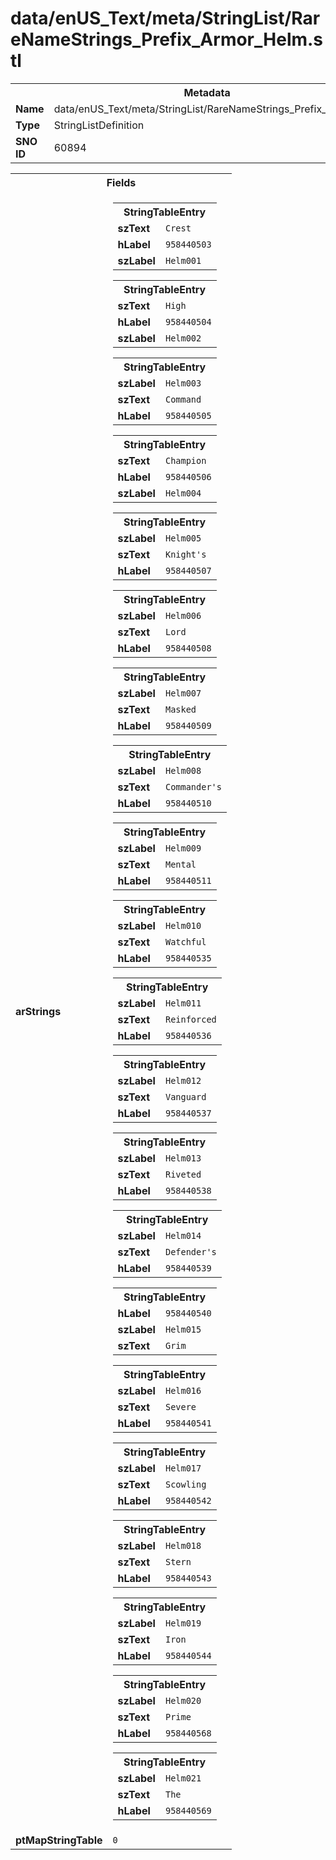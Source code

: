 <h1>data/enUS_Text/meta/StringList/RareNameStrings_Prefix_Armor_Helm.stl</h1><table><tr><th colspan="100%">Metadata</th></tr><tr><td><b>Name</b></td><td>data/enUS_Text/meta/StringList/RareNameStrings_Prefix_Armor_Helm.stl</td></tr><tr><td><b>Type</b></td><td>StringListDefinition</td></tr><tr><td><b>SNO ID</b></td><td>60894</td></tr></table>

<table><tr><th colspan="100%">Fields</th></tr><tr><td><b>arStrings</b></td><td><table><tr><th colspan="100%">StringTableEntry</th></tr><tr><td><b>szText</b></td><td><code>Crest</code></td></tr><tr><td><b>hLabel</b></td><td><code>958440503</code></td></tr><tr><td><b>szLabel</b></td><td><code>Helm001</code></td></tr></table>


<table><tr><th colspan="100%">StringTableEntry</th></tr><tr><td><b>szText</b></td><td><code>High</code></td></tr><tr><td><b>hLabel</b></td><td><code>958440504</code></td></tr><tr><td><b>szLabel</b></td><td><code>Helm002</code></td></tr></table>


<table><tr><th colspan="100%">StringTableEntry</th></tr><tr><td><b>szLabel</b></td><td><code>Helm003</code></td></tr><tr><td><b>szText</b></td><td><code>Command</code></td></tr><tr><td><b>hLabel</b></td><td><code>958440505</code></td></tr></table>


<table><tr><th colspan="100%">StringTableEntry</th></tr><tr><td><b>szText</b></td><td><code>Champion</code></td></tr><tr><td><b>hLabel</b></td><td><code>958440506</code></td></tr><tr><td><b>szLabel</b></td><td><code>Helm004</code></td></tr></table>


<table><tr><th colspan="100%">StringTableEntry</th></tr><tr><td><b>szLabel</b></td><td><code>Helm005</code></td></tr><tr><td><b>szText</b></td><td><code>Knight's</code></td></tr><tr><td><b>hLabel</b></td><td><code>958440507</code></td></tr></table>


<table><tr><th colspan="100%">StringTableEntry</th></tr><tr><td><b>szLabel</b></td><td><code>Helm006</code></td></tr><tr><td><b>szText</b></td><td><code>Lord</code></td></tr><tr><td><b>hLabel</b></td><td><code>958440508</code></td></tr></table>


<table><tr><th colspan="100%">StringTableEntry</th></tr><tr><td><b>szLabel</b></td><td><code>Helm007</code></td></tr><tr><td><b>szText</b></td><td><code>Masked</code></td></tr><tr><td><b>hLabel</b></td><td><code>958440509</code></td></tr></table>


<table><tr><th colspan="100%">StringTableEntry</th></tr><tr><td><b>szLabel</b></td><td><code>Helm008</code></td></tr><tr><td><b>szText</b></td><td><code>Commander's</code></td></tr><tr><td><b>hLabel</b></td><td><code>958440510</code></td></tr></table>


<table><tr><th colspan="100%">StringTableEntry</th></tr><tr><td><b>szLabel</b></td><td><code>Helm009</code></td></tr><tr><td><b>szText</b></td><td><code>Mental</code></td></tr><tr><td><b>hLabel</b></td><td><code>958440511</code></td></tr></table>


<table><tr><th colspan="100%">StringTableEntry</th></tr><tr><td><b>szLabel</b></td><td><code>Helm010</code></td></tr><tr><td><b>szText</b></td><td><code>Watchful</code></td></tr><tr><td><b>hLabel</b></td><td><code>958440535</code></td></tr></table>


<table><tr><th colspan="100%">StringTableEntry</th></tr><tr><td><b>szLabel</b></td><td><code>Helm011</code></td></tr><tr><td><b>szText</b></td><td><code>Reinforced</code></td></tr><tr><td><b>hLabel</b></td><td><code>958440536</code></td></tr></table>


<table><tr><th colspan="100%">StringTableEntry</th></tr><tr><td><b>szLabel</b></td><td><code>Helm012</code></td></tr><tr><td><b>szText</b></td><td><code>Vanguard</code></td></tr><tr><td><b>hLabel</b></td><td><code>958440537</code></td></tr></table>


<table><tr><th colspan="100%">StringTableEntry</th></tr><tr><td><b>szLabel</b></td><td><code>Helm013</code></td></tr><tr><td><b>szText</b></td><td><code>Riveted</code></td></tr><tr><td><b>hLabel</b></td><td><code>958440538</code></td></tr></table>


<table><tr><th colspan="100%">StringTableEntry</th></tr><tr><td><b>szLabel</b></td><td><code>Helm014</code></td></tr><tr><td><b>szText</b></td><td><code>Defender's</code></td></tr><tr><td><b>hLabel</b></td><td><code>958440539</code></td></tr></table>


<table><tr><th colspan="100%">StringTableEntry</th></tr><tr><td><b>hLabel</b></td><td><code>958440540</code></td></tr><tr><td><b>szLabel</b></td><td><code>Helm015</code></td></tr><tr><td><b>szText</b></td><td><code>Grim</code></td></tr></table>


<table><tr><th colspan="100%">StringTableEntry</th></tr><tr><td><b>szLabel</b></td><td><code>Helm016</code></td></tr><tr><td><b>szText</b></td><td><code>Severe</code></td></tr><tr><td><b>hLabel</b></td><td><code>958440541</code></td></tr></table>


<table><tr><th colspan="100%">StringTableEntry</th></tr><tr><td><b>szLabel</b></td><td><code>Helm017</code></td></tr><tr><td><b>szText</b></td><td><code>Scowling</code></td></tr><tr><td><b>hLabel</b></td><td><code>958440542</code></td></tr></table>


<table><tr><th colspan="100%">StringTableEntry</th></tr><tr><td><b>szLabel</b></td><td><code>Helm018</code></td></tr><tr><td><b>szText</b></td><td><code>Stern</code></td></tr><tr><td><b>hLabel</b></td><td><code>958440543</code></td></tr></table>


<table><tr><th colspan="100%">StringTableEntry</th></tr><tr><td><b>szLabel</b></td><td><code>Helm019</code></td></tr><tr><td><b>szText</b></td><td><code>Iron</code></td></tr><tr><td><b>hLabel</b></td><td><code>958440544</code></td></tr></table>


<table><tr><th colspan="100%">StringTableEntry</th></tr><tr><td><b>szLabel</b></td><td><code>Helm020</code></td></tr><tr><td><b>szText</b></td><td><code>Prime</code></td></tr><tr><td><b>hLabel</b></td><td><code>958440568</code></td></tr></table>


<table><tr><th colspan="100%">StringTableEntry</th></tr><tr><td><b>szLabel</b></td><td><code>Helm021</code></td></tr><tr><td><b>szText</b></td><td><code>The</code></td></tr><tr><td><b>hLabel</b></td><td><code>958440569</code></td></tr></table>


</td></tr><tr><td><b>ptMapStringTable</b></td><td><code>0</code></td></tr></table>

